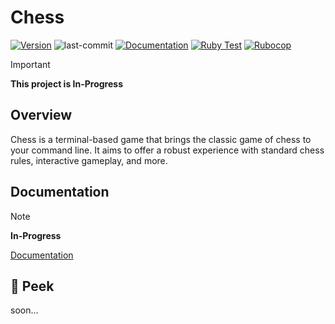 # Chess

<!-- uses shields.io for tags and simpleicons.org for icons -->
[![Version](https://img.shields.io/github/v/tag/xajx179/Chess?label=version&logo=lichess)](https://github.com/XAJX179/Chess/tags)
![last-commit](https://img.shields.io/github/last-commit/XAJX179/Chess?logo=git&label=Last%20Commit)
[![Documentation](https://github.com/XAJX179/Chess/actions/workflows/documentation.yml/badge.svg)](https://github.com/XAJX179/Chess/actions/workflows/documentation.yml)
[![Ruby Test](https://github.com/XAJX179/Chess/actions/workflows/tests.yml/badge.svg)](https://github.com/XAJX179/Chess/actions/workflows/tests.yml)
[![Rubocop](https://github.com/XAJX179/Chess/actions/workflows/rubocop.yml/badge.svg)](https://github.com/XAJX179/Chess/actions/workflows/rubocop.yml)

> [!IMPORTANT]
> **This project is In-Progress**

## Overview

Chess is a terminal-based game that brings the classic game of chess to your
command line.
It aims to offer a robust experience with standard chess rules, interactive
gameplay, and more.

## Documentation

> [!NOTE]
> **In-Progress**

[Documentation](https://xajx179.github.io/Chess/)

## 🫣 Peek

soon...

